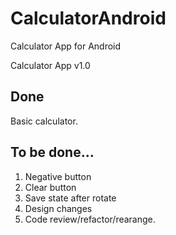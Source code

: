 # CalculatorAndroid
Calculator App for Android

Calculator App v1.0

## Done
Basic calculator.



## To be done...
1. Negative button
2. Clear button
3. Save state after rotate
4. Design changes
5. Code review/refactor/rearange.
